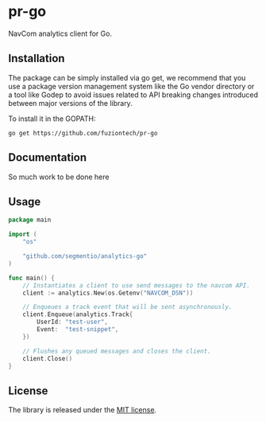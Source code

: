 # pr-go 

NavCom analytics client for Go.

## Installation

The package can be simply installed via go get, we recommend that you use a
package version management system like the Go vendor directory or a tool like
Godep to avoid issues related to API breaking changes introduced between major
versions of the library.

To install it in the GOPATH:
```
go get https://github.com/fuziontech/pr-go
```

## Documentation

So much work to be done here 

## Usage

```go
package main

import (
    "os"

    "github.com/segmentio/analytics-go"
)

func main() {
    // Instantiates a client to use send messages to the navcom API.
    client := analytics.New(os.Getenv("NAVCOM_DSN"))

    // Enqueues a track event that will be sent asynchronously.
    client.Enqueue(analytics.Track{
        UserId: "test-user",
        Event:  "test-snippet",
    })

    // Flushes any queued messages and closes the client.
    client.Close()
}
```

## License

The library is released under the [MIT license](License.md).
